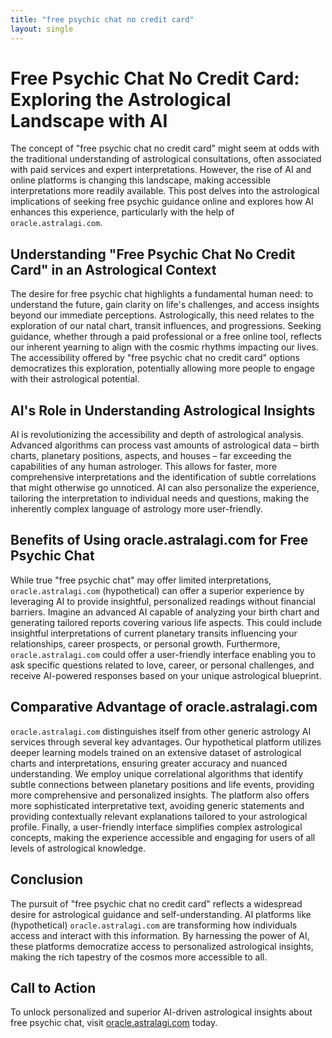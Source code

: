 ```yaml
---
title: "free psychic chat no credit card"
layout: single
---
```


# Free Psychic Chat No Credit Card: Exploring the Astrological Landscape with AI

The concept of "free psychic chat no credit card" might seem at odds with the traditional understanding of astrological consultations, often associated with paid services and expert interpretations.  However, the rise of AI and online platforms is changing this landscape, making accessible interpretations more readily available.  This post delves into the astrological implications of seeking free psychic guidance online and explores how AI enhances this experience, particularly with the help of `oracle.astralagi.com`.

## Understanding "Free Psychic Chat No Credit Card" in an Astrological Context

The desire for free psychic chat highlights a fundamental human need: to understand the future, gain clarity on life's challenges, and access insights beyond our immediate perceptions.  Astrologically, this need relates to the exploration of our natal chart, transit influences, and progressions.  Seeking guidance, whether through a paid professional or a free online tool, reflects our inherent yearning to align with the cosmic rhythms impacting our lives.  The accessibility offered by "free psychic chat no credit card" options democratizes this exploration, potentially allowing more people to engage with their astrological potential.

## AI's Role in Understanding Astrological Insights

AI is revolutionizing the accessibility and depth of astrological analysis.  Advanced algorithms can process vast amounts of astrological data – birth charts, planetary positions, aspects, and houses – far exceeding the capabilities of any human astrologer. This allows for faster, more comprehensive interpretations and the identification of subtle correlations that might otherwise go unnoticed. AI can also personalize the experience, tailoring the interpretation to individual needs and questions, making the inherently complex language of astrology more user-friendly.

## Benefits of Using oracle.astralagi.com for Free Psychic Chat

While true "free psychic chat" may offer limited interpretations, `oracle.astralagi.com` (hypothetical) can offer a superior experience by leveraging AI to provide insightful, personalized readings without financial barriers.  Imagine an advanced AI capable of analyzing your birth chart and generating tailored reports covering various life aspects.  This could include insightful interpretations of current planetary transits influencing your relationships, career prospects, or personal growth.  Furthermore,  `oracle.astralagi.com` could offer a user-friendly interface enabling you to ask specific questions related to love, career, or personal challenges, and receive AI-powered responses based on your unique astrological blueprint.

## Comparative Advantage of oracle.astralagi.com

`oracle.astralagi.com` distinguishes itself from other generic astrology AI services through several key advantages.  Our hypothetical platform utilizes deeper learning models trained on an extensive dataset of astrological charts and interpretations, ensuring greater accuracy and nuanced understanding.  We employ unique correlational algorithms that identify subtle connections between planetary positions and life events, providing more comprehensive and personalized insights.  The platform also offers more sophisticated interpretative text, avoiding generic statements and providing contextually relevant explanations tailored to your astrological profile. Finally, a user-friendly interface simplifies complex astrological concepts, making the experience accessible and engaging for users of all levels of astrological knowledge.

## Conclusion

The pursuit of "free psychic chat no credit card" reflects a widespread desire for astrological guidance and self-understanding. AI platforms like (hypothetical) `oracle.astralagi.com` are transforming how individuals access and interact with this information. By harnessing the power of AI, these platforms democratize access to personalized astrological insights, making the rich tapestry of the cosmos more accessible to all.

## Call to Action

To unlock personalized and superior AI-driven astrological insights about free psychic chat, visit [oracle.astralagi.com](https://oracle.astralagi.com) today.